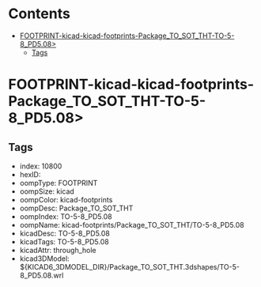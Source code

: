 



Contents
========

* [FOOTPRINT-kicad-kicad-footprints-Package_TO_SOT_THT-TO-5-8_PD5.08>](#footprint-kicad-kicad-footprints-package_to_sot_tht-to-5-8_pd508)
	* [Tags](#tags)

# FOOTPRINT-kicad-kicad-footprints-Package_TO_SOT_THT-TO-5-8_PD5.08>

## Tags

- index: 10800
- hexID: 
- oompType: FOOTPRINT
- oompSize: kicad
- oompColor: kicad-footprints
- oompDesc: Package_TO_SOT_THT
- oompIndex: TO-5-8_PD5.08
- oompName: kicad-footprints/Package_TO_SOT_THT/TO-5-8_PD5.08
- kicadDesc: TO-5-8_PD5.08
- kicadTags: TO-5-8_PD5.08
- kicadAttr: through_hole
- kicad3DModel: ${KICAD6_3DMODEL_DIR}/Package_TO_SOT_THT.3dshapes/TO-5-8_PD5.08.wrl
